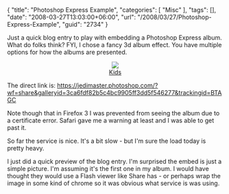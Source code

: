 {
	"title": "Photoshop Express Example",
	"categories": [
		"Misc"
	],
	"tags": [],
	"date": "2008-03-27T13:03:00+06:00",
	"url": "/2008/03/27/Photoshop-Express-Example",
	"guid": "2734"
}

Just a quick blog entry to play with embedding a Photoshop Express album. What do folks think? FYI, I chose a fancy 3d album effect. You have multiple options for how the albums are presented.

<DIV ALIGN="center"><A HREF="https://jedimaster.photoshop.com/?wf=share&galleryid=3ca6fdf82b5c4bc9905ff3dd5f546277&trackingid=BTAGC"><IMG SRC="http://api.photoshop.com/home_25b3d798619442f299caefd52f2dfe58/adobe-px-thumbnails/05f9946d5bb548709a2da75017713640/256.jpg"/><BR/>Kids</A></DIV>

The direct link is: <a href="https://jedimaster.photoshop.com/?wf=share&galleryid=3ca6fdf82b5c4bc9905ff3dd5f546277&trackingid=BTAGC">https://jedimaster.photoshop.com/?wf=share&galleryid=3ca6fdf82b5c4bc9905ff3dd5f546277&trackingid=BTAGC</a>

Note though that in Firefox 3 I was prevented from seeing the album due to a certificate error. Safari gave me a warning at least and I was able to get past it.

So far the service is nice. It's a bit slow - but I'm sure the load today is pretty heavy.

I just did a quick preview of the blog entry. I'm surprised the embed is just a simple picture. I'm assuming it's the first one in my album. I would have thought they would use a Flash viewer like Share has - or perhaps wrap the image in some kind of chrome so it was obvious what service is was using.